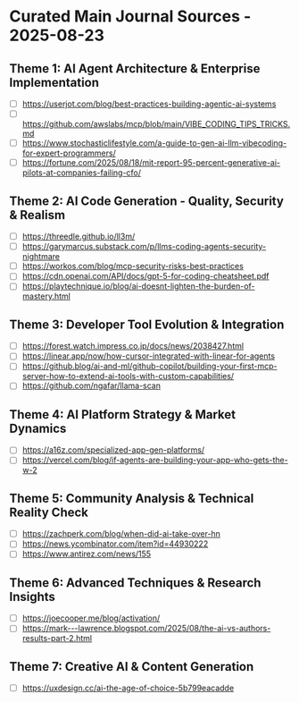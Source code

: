 # Curated Main Journal Sources - 2025-08-23

## Theme 1: AI Agent Architecture & Enterprise Implementation
- [ ] https://userjot.com/blog/best-practices-building-agentic-ai-systems
- [ ] https://github.com/awslabs/mcp/blob/main/VIBE_CODING_TIPS_TRICKS.md
- [ ] https://www.stochasticlifestyle.com/a-guide-to-gen-ai-llm-vibecoding-for-expert-programmers/
- [ ] https://fortune.com/2025/08/18/mit-report-95-percent-generative-ai-pilots-at-companies-failing-cfo/

## Theme 2: AI Code Generation - Quality, Security & Realism
- [ ] https://threedle.github.io/ll3m/
- [ ] https://garymarcus.substack.com/p/llms-coding-agents-security-nightmare
- [ ] https://workos.com/blog/mcp-security-risks-best-practices
- [ ] https://cdn.openai.com/API/docs/gpt-5-for-coding-cheatsheet.pdf
- [ ] https://playtechnique.io/blog/ai-doesnt-lighten-the-burden-of-mastery.html

## Theme 3: Developer Tool Evolution & Integration
- [ ] https://forest.watch.impress.co.jp/docs/news/2038427.html
- [ ] https://linear.app/now/how-cursor-integrated-with-linear-for-agents
- [ ] https://github.blog/ai-and-ml/github-copilot/building-your-first-mcp-server-how-to-extend-ai-tools-with-custom-capabilities/
- [ ] https://github.com/ngafar/llama-scan

## Theme 4: AI Platform Strategy & Market Dynamics
- [ ] https://a16z.com/specialized-app-gen-platforms/
- [ ] https://vercel.com/blog/if-agents-are-building-your-app-who-gets-the-w-2

## Theme 5: Community Analysis & Technical Reality Check
- [ ] https://zachperk.com/blog/when-did-ai-take-over-hn
- [ ] https://news.ycombinator.com/item?id=44930222
- [ ] https://www.antirez.com/news/155

## Theme 6: Advanced Techniques & Research Insights
- [ ] https://joecooper.me/blog/activation/
- [ ] https://mark---lawrence.blogspot.com/2025/08/the-ai-vs-authors-results-part-2.html

## Theme 7: Creative AI & Content Generation
- [ ] https://uxdesign.cc/ai-the-age-of-choice-5b799eacadde